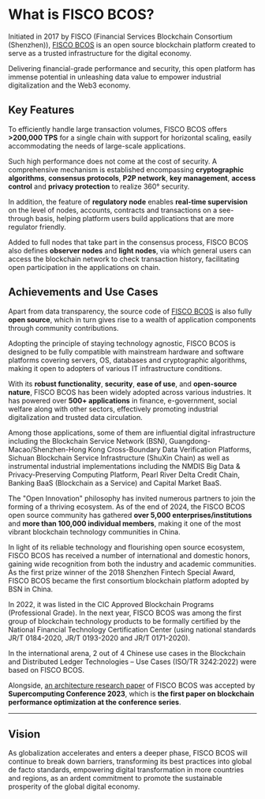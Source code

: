 # What is FISCO BCOS?

Initiated in 2017 by FISCO (Financial Services Blockchain Consortium (Shenzhen)), [FISCO BCOS](https://github.com/FISCO-BCOS/FISCO-BCOS) is an open source blockchain platform created to serve as a trusted infrastructure for the digital economy.

Delivering financial-grade performance and security, this open platform has immense potential in unleashing data value to empower industrial digitalization and the Web3 economy.


## Key Features

To efficiently handle large transaction volumes, FISCO BCOS offers **>200,000 TPS** for a single chain with support for horizontal scaling, easily accommodating the needs of large-scale applications.

Such high performance does not come at the cost of security. A comprehensive mechanism is established encompassing **cryptographic algorithms**, **consensus protocols**, **P2P network**, **key management**, **access control** and **privacy protection** to realize 360° security.

In addition, the feature of **regulatory node** enables **real-time supervision** on the level of nodes, accounts, contracts and transactions on a see-through basis, helping platform users build applications that are more regulator friendly.

Added to full nodes that take part in the consensus process, FISCO BCOS also defines **observer nodes** and **light nodes**, via which general users can access the blockchain network to check transaction history, facilitating open participation in the applications on chain.


## Achievements and Use Cases


Apart from data transparency, the source code of [FISCO BCOS](https://github.com/FISCO-BCOS/FISCO-BCOS) is also fully **open source**, which in turn gives rise to a wealth of application components through community contributions.

Adopting the principle of staying technology agnostic, FISCO BCOS is designed to be fully compatible with mainstream hardware and software platforms covering servers, OS, databases and cryptographic algorithms, making it open to adopters of various IT infrastructure conditions.

With its **robust functionality**, **security**, **ease of use**, and **open-source nature**, FISCO BCOS has been widely adopted across various industries. It has powered over **500+ applications** in finance, e-government, social welfare along with other sectors, effectively promoting industrial digitalization and trusted data circulation.


Among those applications, some of them are influential digital infrastructure including the Blockchain Service Network (BSN), Guangdong-Macao/Shenzhen-Hong Kong Cross-Boundary Data Verification Platforms, Sichuan Blockchain Service Infrastructure (ShuXin Chain) as well as instrumental industrial implementations including the NMDIS Big Data & Privacy-Preserving Computing Platform, Pearl River Delta Credit Chain, Banking BaaS (Blockchain as a Service) and Capital Market BaaS.

The "Open Innovation" philosophy has invited numerous partners to join the forming of a thriving ecosystem. As of the end of 2024, the FISCO BCOS open source community has gathered **over 5,000 enterprises/institutions** and **more than 100,000 individual members**, making it one of the most vibrant blockchain technology communities in China.

In light of its reliable technology and flourishing open source ecosystem, FISCO BCOS has received a number of international and domestic honors, gaining wide recognition from both the industry and academic communities. As the first prize winner of the 2018 Shenzhen Fintech Special Award, FISCO BCOS became the first consortium blockchain platform adopted by BSN in China.

In 2022, it was listed in the CIC Approved Blockchain Programs (Professional Grade). In the next year, FISCO BCOS was among the first group of blockchain technology products to be formally certified by the National Financial Technology Certification Center (using national standards JR/T 0184-2020, JR/T 0193-2020 and JR/T 0171-2020).

In the international arena, 2 out of 4 Chinese use cases in the Blockchain and Distributed Ledger Technologies – Use Cases (ISO/TR 3242:2022) were based on FISCO BCOS.

Alongside, [an architecture research paper](https://sc23.supercomputing.org/proceedings/tech_paper/tech_paper_pages/pap261.html) of FISCO BCOS was accepted by **Supercomputing Conference 2023**, which is **the first paper on blockchain performance optimization at the conference series**.

--------

## Vision

As globalization accelerates and enters a deeper phase, FISCO BCOS will continue to break down barriers, transforming its best practices into global de facto standards, empowering digital transformation in more countries and regions, as an ardent commitment to promote the sustainable prosperity of the global digital economy.
